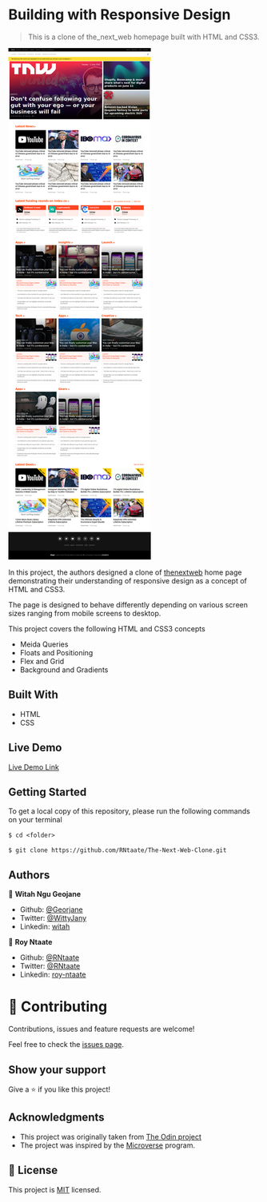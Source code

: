 # Building with Responsive Design

> This is a clone of the_next_web homepage built with HTML and CSS3.

![screenshot](./images/screenshot.jpg)

In this project, the authors designed a clone of [thenextweb](https://thenextweb.com/) home page demonstrating their understanding of responsive design as a concept of HTML and CSS3.

The page is designed to behave differently depending on various screen sizes ranging from mobile screens to desktop.

This project covers the following HTML and CSS3 concepts
- Meida Queries
- Floats and Positioning
- Flex and Grid
- Background and Gradients

## Built With
- HTML
- CSS

## Live Demo

[Live Demo Link](https://rawcdn.githack.com/RNtaate/The-Next-Web-Clone/31776f27bff42069dbaab4515521fe6520d0b3af/index.html)


## Getting Started
To get a local copy of this repository, please run the following commands on your terminal

```
$ cd <folder>
```

```
$ git clone https://github.com/RNtaate/The-Next-Web-Clone.git
```

## Authors

👤 **Witah Ngu Geojane**

- Github: [@Georjane](https://github.com/Georjane)
- Twitter: [@WittyJany](https://twitter.com/WittyJany)
- Linkedin: [witah](https://www.linkedin.com/in/witah-georjane-74b8bb184)

👤 **Roy Ntaate**

- Github: [@RNtaate](https://github.com/RNtaate)
- Twitter: [@RNtaate](https://twitter.com/RNtaate)
- Linkedin: [roy-ntaate](https://linkedin.com/in/roy-ntaate)


# 🤝 Contributing

Contributions, issues and feature requests are welcome!

Feel free to check the [issues page](https://github.com/RNtaate/The-Next-Web-Clone/issues).

## Show your support

Give a ⭐️ if you like this project!

## Acknowledgments

- This project was originally taken from [The Odin project](https://www.theodinproject.com/courses/html5-and-css3/lessons/building-with-responsive-design)
- The project was inspired by the [Microverse](https://www.microverse.org/) program.

## 📝 License

This project is [MIT](lic.url) licensed.
